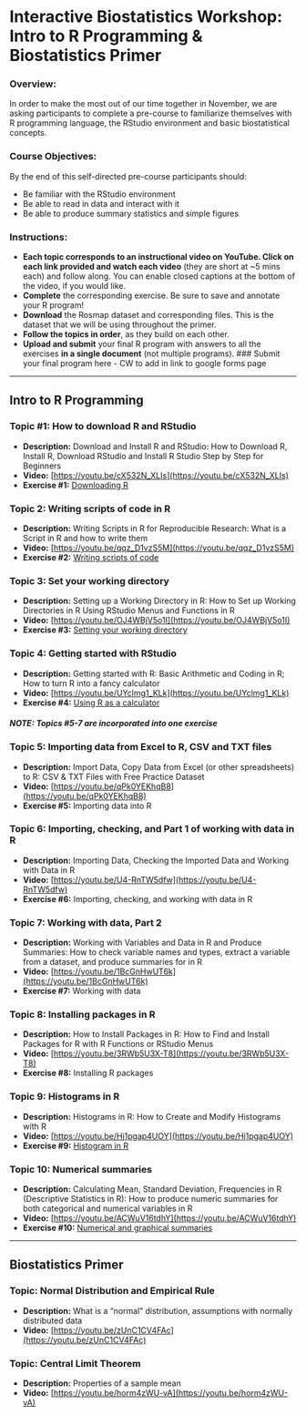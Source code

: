 # Interactive Biostatistics Workshop: Intro to R Programming & Biostatistics Primer

### Overview: 
In order to make the most out of our time together in November, we are asking participants to complete a pre-course to familiarize themselves with R programming language, the RStudio environment and basic biostatistical concepts.  

### Course Objectives: 	
By the end of this self-directed pre-course participants should: 
-	Be familiar with the RStudio environment
-	Be able to read in data and interact with it
-	Be able to produce summary statistics and simple figures

### Instructions:
-	**Each topic corresponds to an instructional video on YouTube. Click on each link provided and watch each video** (they are short at ~5 mins each) and follow along. You can enable closed captions at the bottom of the video, if you would like.
-	**Complete** the corresponding exercise. Be sure to save and annotate your R program!
- **Download** the Rosmap dataset and corresponding files. This is the dataset that we will be using throughout the primer.
-	**Follow the topics in order**, as they build on each other.
-	**Upload and submit** your final R program with answers to all the exercises **in a single document** (not multiple programs). ### Submit your final program here - CW to add in link to google forms page

----------------------------------------------------------------------------------------------------------------------------

## Intro to R Programming

### Topic #1: How to download R and RStudio
- **Description:** Download and Install R and RStudio: How to Download R, Install R, Download RStudio and Install R Studio Step by Step for Beginners
- **Video:** [https://youtu.be/cX532N_XLIs](https://youtu.be/cX532N_XLIs)
- **Exercise #1:** [Downloading R](https://ginger-hsph.github.io/AAU-Training-2019/exercises/Exercise_1_AAU_primer_2019.pdf)

### Topic 2: Writing scripts of code in R
- **Description:** Writing Scripts in R for Reproducible Research: What is a Script in R and how to write them	
- **Video:** [https://youtu.be/qqz_D1vzS5M](https://youtu.be/qqz_D1vzS5M)
- **Exercise #2:** [Writing scripts of code](https://ginger-hsph.github.io/AAU-Training-2019/exercises/Exercise_2_AAU_primer_2019.pdf)

### Topic 3: Set your working directory
- **Description:** Setting up a Working Directory in R: How to Set up Working Directories in R Using RStudio Menus and Functions in R	
- **Video:** [https://youtu.be/OJ4WBjV5o1I](https://youtu.be/OJ4WBjV5o1I)
- **Exercise #3:** [Setting your working directory](https://ginger-hsph.github.io/AAU-Training-2019/exercises/Exercise_3_AAU_primer_2019.pdf)

### Topic 4: Getting started with RStudio
- **Description:** Getting started with R: Basic Arithmetic and Coding in R; How to turn R into a fancy calculator
- **Video:** [https://youtu.be/UYclmg1_KLk](https://youtu.be/UYclmg1_KLk)
- **Exercise #4:** [Using R as a calculator](https://ginger-hsph.github.io/AAU-Training-2019/exercises/Exercise_4_AAU_primer_2019.pdf)

#### ***NOTE: Topics #5-7 are incorporated into one exercise***

### Topic 5: Importing data from Excel to R, CSV and TXT files
- **Description:** Import Data, Copy Data from Excel (or other spreadsheets) to R: CSV & TXT Files with Free Practice Dataset
- **Video:** [https://youtu.be/qPk0YEKhqB8](https://youtu.be/qPk0YEKhqB8)
- **Exercise #5:** Importing data into R

### Topic 6: Importing, checking, and Part 1 of working with data in R
- **Description:** Importing Data, Checking the Imported Data and Working with Data in R
- **Video:** [https://youtu.be/U4-RnTW5dfw](https://youtu.be/U4-RnTW5dfw)
- **Exercise #6:** Importing, checking, and working with data in R

### Topic 7: Working with data, Part 2
- **Description:** Working with Variables and Data in R and Produce Summaries: How to check variable names and types, extract a variable from a dataset, and produce summaries for in R	
- **Video:** [https://youtu.be/1BcGnHwUT6k](https://youtu.be/1BcGnHwUT6k)
- **Exercise #7:** Working with data

### Topic 8: Installing packages in R
- **Description:** How to Install Packages in R: How to Find and Install Packages for R with R Functions or RStudio Menus
- **Video:** [https://youtu.be/3RWb5U3X-T8](https://youtu.be/3RWb5U3X-T8)
- **Exercise #8:** Installing R packages

### Topic 9: Histograms in R
- **Description:** Histograms in R: How to Create and Modify Histograms with R	
- **Video:** [https://youtu.be/Hj1pgap4UOY](https://youtu.be/Hj1pgap4UOY)
- **Exercise #9:** [Histogram in R](https://ginger-hsph.github.io/AAU-Training-2019/exercises/Exercise_9_AAU_primer_2019.pdf)

### Topic 10: Numerical summaries
- **Description:** Calculating Mean, Standard Deviation, Frequencies in R (Descriptive Statistics in R): How to produce numeric summaries for both categorical and numerical variables in R
- **Video:** [https://youtu.be/ACWuV16tdhY](https://youtu.be/ACWuV16tdhY)
- **Exercise #10:** [Numerical and graphical summaries](https://ginger-hsph.github.io/AAU-Training-2019/exercises/Exercise_10_AAU_primer_2019.pdf)

---------------------------------------------------------------------------------

## Biostatistics Primer

### Topic: Normal Distribution and Empirical Rule
- **Description:** What is a “normal” distribution, assumptions with normally distributed data	
- **Video:** [https://youtu.be/zUnC1CV4FAc](https://youtu.be/zUnC1CV4FAc)

### Topic: Central Limit Theorem
- **Description:** Properties of a sample mean	
- **Video:** [https://youtu.be/horm4zWU-vA](https://youtu.be/horm4zWU-vA)
